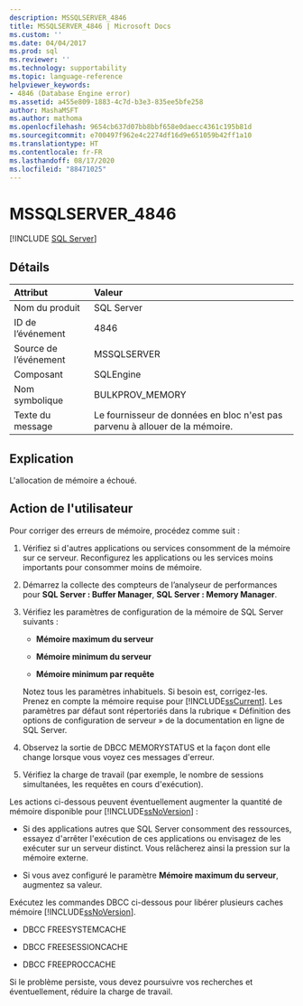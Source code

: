 ```yaml
---
description: MSSQLSERVER_4846
title: MSSQLSERVER_4846 | Microsoft Docs
ms.custom: ''
ms.date: 04/04/2017
ms.prod: sql
ms.reviewer: ''
ms.technology: supportability
ms.topic: language-reference
helpviewer_keywords:
- 4846 (Database Engine error)
ms.assetid: a455e809-1883-4c7d-b3e3-835ee5bfe258
author: MashaMSFT
ms.author: mathoma
ms.openlocfilehash: 9654cb637d07bb8bbf658e0daecc4361c195b81d
ms.sourcegitcommit: e700497f962e4c2274df16d9e651059b42ff1a10
ms.translationtype: HT
ms.contentlocale: fr-FR
ms.lasthandoff: 08/17/2020
ms.locfileid: "88471025"
---
```

# <a name="mssqlserver_4846"></a>MSSQLSERVER_4846
 [!INCLUDE [SQL Server](../../includes/applies-to-version/sqlserver.md)]
  
## <a name="details"></a>Détails  
  
| Attribut | Valeur |  
| :-------- | :---- |  
|Nom du produit|SQL Server|  
|ID de l’événement|4846|  
|Source de l’événement|MSSQLSERVER|  
|Composant|SQLEngine|  
|Nom symbolique|BULKPROV_MEMORY|  
|Texte du message|Le fournisseur de données en bloc n'est pas parvenu à allouer de la mémoire.|  
  
## <a name="explanation"></a>Explication  
L'allocation de mémoire a échoué.  
  
## <a name="user-action"></a>Action de l'utilisateur  
Pour corriger des erreurs de mémoire, procédez comme suit :  
  
1.  Vérifiez si d'autres applications ou services consomment de la mémoire sur ce serveur. Reconfigurez les applications ou les services moins importants pour consommer moins de mémoire.  
  
2.  Démarrez la collecte des compteurs de l’analyseur de performances pour **SQL Server : Buffer Manager**, **SQL Server : Memory Manager**.  
  
3.  Vérifiez les paramètres de configuration de la mémoire de SQL Server suivants :  
  
    -   **Mémoire maximum du serveur**  
  
    -   **Mémoire minimum du serveur**  
  
    -   **Mémoire minimum par requête**  
  
    Notez tous les paramètres inhabituels. Si besoin est, corrigez-les. Prenez en compte la mémoire requise pour [!INCLUDE[ssCurrent](../../includes/sscurrent-md.md)]. Les paramètres par défaut sont répertoriés dans la rubrique « Définition des options de configuration de serveur » de la documentation en ligne de SQL Server.  
  
4.  Observez la sortie de DBCC MEMORYSTATUS et la façon dont elle change lorsque vous voyez ces messages d'erreur.  
  
5.  Vérifiez la charge de travail (par exemple, le nombre de sessions simultanées, les requêtes en cours d'exécution).  
  
Les actions ci-dessous peuvent éventuellement augmenter la quantité de mémoire disponible pour [!INCLUDE[ssNoVersion](../../includes/ssnoversion-md.md)] :  
  
-   Si des applications autres que SQL Server consomment des ressources, essayez d'arrêter l'exécution de ces applications ou envisagez de les exécuter sur un serveur distinct. Vous relâcherez ainsi la pression sur la mémoire externe.  
  
-   Si vous avez configuré le paramètre **Mémoire maximum du serveur**, augmentez sa valeur.  
  
Exécutez les commandes DBCC ci-dessous pour libérer plusieurs caches mémoire [!INCLUDE[ssNoVersion](../../includes/ssnoversion-md.md)].  
  
-   DBCC FREESYSTEMCACHE  
  
-   DBCC FREESESSIONCACHE  
  
-   DBCC FREEPROCCACHE  
  
Si le problème persiste, vous devez poursuivre vos recherches et éventuellement, réduire la charge de travail.  
  
